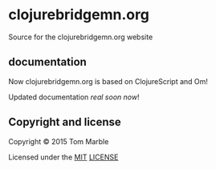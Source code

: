 # clojurebridgemn.org

Source for the clojurebridgemn.org website

## documentation

Now clojurebridgemn.org is based on ClojureScript and Om!

Updated documentation _real soon now_!

## Copyright and license

Copyright © 2015 Tom Marble

Licensed under the [MIT](http://opensource.org/licenses/MIT) [LICENSE](LICENSE)
